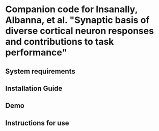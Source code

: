 # Companion code for Insanally, Albanna, et al. "Synaptic basis of diverse cortical neuron responses and contributions to task performance"

## System requirements 


## Installation Guide 


## Demo 


## Instructions for use 


